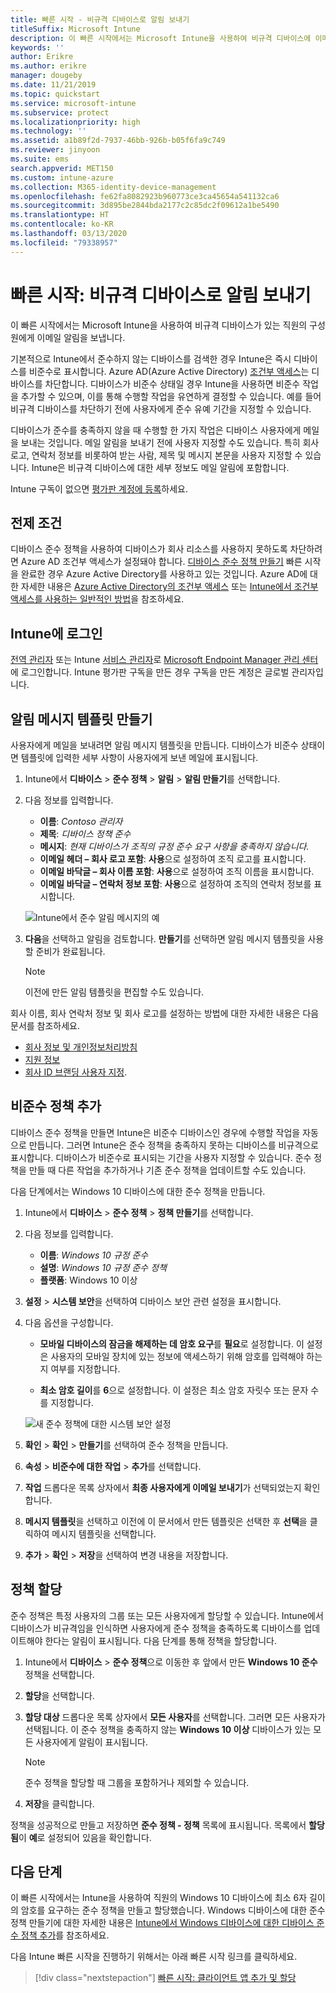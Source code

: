 ```yaml
---
title: 빠른 시작 - 비규격 디바이스로 알림 보내기
titleSuffix: Microsoft Intune
description: 이 빠른 시작에서는 Microsoft Intune을 사용하여 비규격 디바이스에 이메일 알림을 보냅니다.
keywords: ''
author: Erikre
ms.author: erikre
manager: dougeby
ms.date: 11/21/2019
ms.topic: quickstart
ms.service: microsoft-intune
ms.subservice: protect
ms.localizationpriority: high
ms.technology: ''
ms.assetid: a1b89f2d-7937-46bb-926b-b05f6fa9c749
ms.reviewer: jinyoon
ms.suite: ems
search.appverid: MET150
ms.custom: intune-azure
ms.collection: M365-identity-device-management
ms.openlocfilehash: fe62fa8082923b960773ce3ca45654a541132ca6
ms.sourcegitcommit: 3d895be2844bda2177c2c85dc2f09612a1be5490
ms.translationtype: HT
ms.contentlocale: ko-KR
ms.lasthandoff: 03/13/2020
ms.locfileid: "79338957"
---
```

# <a name="quickstart-send-notifications-to-noncompliant-devices"></a>빠른 시작: 비규격 디바이스로 알림 보내기

이 빠른 시작에서는 Microsoft Intune을 사용하여 비규격 디바이스가 있는 직원의 구성원에게 이메일 알림을 보냅니다.

기본적으로 Intune에서 준수하지 않는 디바이스를 검색한 경우 Intune은 즉시 디바이스를 비준수로 표시합니다. Azure AD(Azure Active Directory) [조건부 액세스](https://docs.microsoft.com/azure/active-directory/active-directory-conditional-access-azure-portal)는 디바이스를 차단합니다. 디바이스가 비준수 상태일 경우 Intune을 사용하면 비준수 작업을 추가할 수 있으며, 이를 통해 수행할 작업을 유연하게 결정할 수 있습니다. 예를 들어 비규격 디바이스를 차단하기 전에 사용자에게 준수 유예 기간을 지정할 수 있습니다.

디바이스가 준수를 충족하지 않을 때 수행할 한 가지 작업은 디바이스 사용자에게 메일을 보내는 것입니다. 메일 알림을 보내기 전에 사용자 지정할 수도 있습니다. 특히 회사 로고, 연락처 정보를 비롯하여 받는 사람, 제목 및 메시지 본문을 사용자 지정할 수 있습니다. Intune은 비규격 디바이스에 대한 세부 정보도 메일 알림에 포함합니다.

Intune 구독이 없으면 [평가판 계정에 등록](../fundamentals/free-trial-sign-up.md)하세요.

## <a name="prerequisites"></a>전제 조건

디바이스 준수 정책을 사용하여 디바이스가 회사 리소스를 사용하지 못하도록 차단하려면 Azure AD 조건부 액세스가 설정돼야 합니다. [디바이스 준수 정책 만들기](quickstart-set-password-length-android.md) 빠른 시작을 완료한 경우 Azure Active Directory를 사용하고 있는 것입니다. Azure AD에 대한 자세한 내용은 [Azure Active Directory의 조건부 액세스](https://docs.microsoft.com/azure/active-directory/active-directory-conditional-access-azure-portal) 또는 [Intune에서 조건부 액세스를 사용하는 일반적인 방법](../protect/conditional-access-intune-common-ways-use.md)을 참조하세요.

## <a name="sign-in-to-intune"></a>Intune에 로그인

[전역 관리자](../fundamentals/users-add.md#types-of-administrators) 또는 Intune [서비스 관리자](../fundamentals/users-add.md#types-of-administrators)로 [Microsoft Endpoint Manager 관리 센터](https://go.microsoft.com/fwlink/?linkid=2109431)에 로그인합니다. Intune 평가판 구독을 만든 경우 구독을 만든 계정은 글로벌 관리자입니다.

## <a name="create-a-notification-message-template"></a>알림 메시지 템플릿 만들기

사용자에게 메일을 보내려면 알림 메시지 템플릿을 만듭니다. 디바이스가 비준수 상태이면 템플릿에 입력한 세부 사항이 사용자에게 보낸 메일에 표시됩니다.

1. Intune에서 **디바이스** > **준수 정책** > **알림** > **알림 만들기**를 선택합니다.
2. 다음 정보를 입력합니다.

   - **이름**: *Contoso 관리자*
   - **제목**: *디바이스 정책 준수*
   - **메시지**: *현재 디바이스가 조직의 규정 준수 요구 사항을 충족하지 않습니다.*
   - **이메일 헤더 – 회사 로고 포함**: **사용**으로 설정하여 조직 로고를 표시합니다.
   - **이메일 바닥글 – 회사 이름 포함**: **사용**으로 설정하여 조직 이름을 표시합니다.
   - **이메일 바닥글 – 연락처 정보 포함**: **사용**으로 설정하여 조직의 연락처 정보를 표시합니다.

   ![Intune에서 준수 알림 메시지의 예](./media/quickstart-send-notification/quickstart-send-notification-01.png)

3. **다음**을 선택하고 알림을 검토합니다. **만들기**를 선택하면 알림 메시지 템플릿을 사용할 준비가 완료됩니다.

   > [!NOTE]
   > 이전에 만든 알림 템플릿을 편집할 수도 있습니다.

회사 이름, 회사 연락처 정보 및 회사 로고를 설정하는 방법에 대한 자세한 내용은 다음 문서를 참조하세요.

- [회사 정보 및 개인정보처리방침](../apps/company-portal-app.md#company-information-and-privacy-statement)
- [지원 정보](../apps/company-portal-app.md#support-information)
- [회사 ID 브랜딩 사용자 지정](../apps/company-portal-app.md#company-identity-branding-customization).

## <a name="add-a-noncompliance-policy"></a>비준수 정책 추가

디바이스 준수 정책을 만들면 Intune은 비준수 디바이스인 경우에 수행할 작업을 자동으로 만듭니다. 그러면 Intune은 준수 정책을 충족하지 못하는 디바이스를 비규격으로 표시합니다. 디바이스가 비준수로 표시되는 기간을 사용자 지정할 수 있습니다. 준수 정책을 만들 때 다른 작업을 추가하거나 기존 준수 정책을 업데이트할 수도 있습니다.

다음 단계에서는 Windows 10 디바이스에 대한 준수 정책을 만듭니다.

1. Intune에서 **디바이스** > **준수 정책** > **정책 만들기**를 선택합니다.

2. 다음 정보를 입력합니다.

   - **이름**: *Windows 10 규정 준수*
   - **설명**: *Windows 10 규정 준수 정책*
   - **플랫폼**: Windows 10 이상

3. **설정** > **시스템 보안**을 선택하여 디바이스 보안 관련 설정을 표시합니다.

4. 다음 옵션을 구성합니다.

   - **모바일 디바이스의 잠금을 해제하는 데 암호 요구**를 **필요**로 설정합니다. 이 설정은 사용자의 모바일 장치에 있는 정보에 액세스하기 위해 암호를 입력해야 하는지 여부를 지정합니다.

   - **최소 암호 길이**를 **6**으로 설정합니다. 이 설정은 최소 암호 자릿수 또는 문자 수를 지정합니다.

   ![새 준수 정책에 대한 시스템 보안 설정](./media/quickstart-send-notification/system-security-settings-01.png)

5. **확인** > **확인** > **만들기**를 선택하여 준수 정책을 만듭니다.

6. **속성** > **비준수에 대한 작업** > **추가**를 선택합니다.

7. **작업** 드롭다운 목록 상자에서 **최종 사용자에게 이메일 보내기**가 선택되었는지 확인합니다.

8. **메시지 템플릿**을 선택하고 이전에 이 문서에서 만든 템플릿은 선택한 후 **선택**을 클릭하여 메시지 템플릿을 선택합니다.

9. **추가** > **확인** > **저장**을 선택하여 변경 내용을 저장합니다.

## <a name="assign-the-policy"></a>정책 할당

준수 정책은 특정 사용자의 그룹 또는 모든 사용자에게 할당할 수 있습니다. Intune에서 디바이스가 비규격임을 인식하면 사용자에게 준수 정책을 충족하도록 디바이스를 업데이트해야 한다는 알림이 표시됩니다. 다음 단계를 통해 정책을 할당합니다.

1. Intune에서 **디바이스** > **준수 정책**으로 이동한 후 앞에서 만든 **Windows 10 준수** 정책을 선택합니다.

2. **할당**을 선택합니다.

3. **할당 대상** 드롭다운 목록 상자에서 **모든 사용자**를 선택합니다. 그러면 모든 사용자가 선택됩니다. 이 준수 정책을 충족하지 않는 **Windows 10 이상** 디바이스가 있는 모든 사용자에게 알림이 표시됩니다.

    > [!NOTE]
    > 준수 정책을 할당할 때 그룹을 포함하거나 제외할 수 있습니다.

4. **저장**을 클릭합니다.

정책을 성공적으로 만들고 저장하면 **준수 정책 - 정책** 목록에 표시됩니다. 목록에서 **할당됨**이 **예**로 설정되어 있음을 확인합니다.

## <a name="next-steps"></a>다음 단계

이 빠른 시작에서는 Intune을 사용하여 직원의 Windows 10 디바이스에 최소 6자 길이의 암호를 요구하는 준수 정책을 만들고 할당했습니다. Windows 디바이스에 대한 준수 정책 만들기에 대한 자세한 내용은 [Intune에서 Windows 디바이스에 대한 디바이스 준수 정책 추가](compliance-policy-create-windows.md)를 참조하세요.

다음 Intune 빠른 시작을 진행하기 위해서는 아래 빠른 시작 링크를 클릭하세요.

> [!div class="nextstepaction"]
> [빠른 시작: 클라이언트 앱 추가 및 할당](../apps/quickstart-add-assign-app.md)

